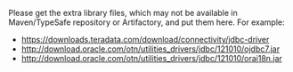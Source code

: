 Please get the extra library files, which may not be available in Maven/TypeSafe repository or Artifactory, and put them here. For example:

* https://downloads.teradata.com/download/connectivity/jdbc-driver
* http://download.oracle.com/otn/utilities_drivers/jdbc/121010/ojdbc7.jar
* http://download.oracle.com/otn/utilities_drivers/jdbc/121010/orai18n.jar

